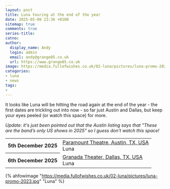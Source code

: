 ```yaml
---
layout: post
title: Luna touring at the end of the year
date: 2025-05-08 23:36 +0100
sitemap: true
comments: true
series-title:
catno:
author:
  display_name: Andy
  login: admin
  email: andy@grange85.co.uk
  url: https://www.grange85.co.uk
image: https://media.fullofwishes.co.uk/02-luna/pictures/luna-promo-2023.jpg
categories:
- luna
- news
tags:
-
---
```

It looks like Luna will be hitting the road again at the end of the year - the first dates are trickling out into now - so far just Austin and Dallas, but keep your eyes peeled (or watch this space) for more.

_Update: it's just been pointed out that the Austin listing says that "These are the band’s only US shows in 2025" so I guess don't watch this space!_

<table>
      <tbody><tr>
        <th>5th December 2025</th>
        <td><a href="/database/luna/shows/luna-2025-12-05-paramount-theatre-austin-tx-usa/">Paramount Theatre,&nbsp;Austin,&nbsp;TX,&nbsp;USA</a><br>
          <span class="show-details">Luna</span>
        </td>
      </tr>
      <tr>
        <th>6th December 2025</th>
        <td><a href="/database/luna/shows/luna-2025-12-06-granada-theater-dallas-tx-usa/">Granada Theater,&nbsp;Dallas,&nbsp;TX,&nbsp;USA</a><br>
          <span class="show-details">Luna</span>
        </td>
      </tr>
</tbody></table>

{% ahfowimage "https://media.fullofwishes.co.uk/02-luna/pictures/luna-promo-2023.jpg" "Luna" %}
